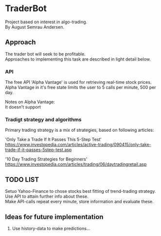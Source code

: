 # TraderBot
Project based on interest in algo-trading.  
By August Semrau Andersen.
## Approach
The trader bot will seek to be profitable.  
Approaches to implementing this task are described in light detail below.  

### API
The free API 'Alpha Vantage' is used for retrieving real-time stock prices.  
Alpha Vantage in it's free state limits the user to 5 calls per minute, 500 per day.  

Notes on Alpha Vantage:  
It doesn't support  


### Tradigt strategy and algorithms
Primary trading strategy is a mix of strategies, based on following articles:  

'Only Take a Trade If It Passes This 5-Step Test'
https://www.investopedia.com/articles/active-trading/090415/only-take-trade-if-it-passes-5step-test.asp  

'10 Day Trading Strategies for Beginners'
https://www.investopedia.com/articles/trading/06/daytradingretail.asp


## TODO LIST
Setuo Yahoo-Finance to chose stocks best fitting of trend-trading strategy. 
Use API to attain further info about these.  
Make API-calls repeat every minute, store information and evaluate these.  



## Ideas for future implementation
1. Use history-data to make predictions...



